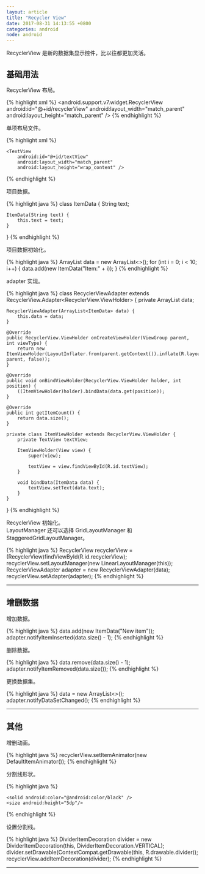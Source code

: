 ```yaml
---
layout: article
title: "Recycler View"
date: 2017-08-31 14:13:55 +0800
categories: android
node: android
---
```


RecyclerView 是新的数据集显示控件，比以往都更加灵活。

## 基础用法

RecyclerView 布局。

{% highlight xml %}
<android.support.v7.widget.RecyclerView
    android:id="@+id/recyclerView"
    android:layout_width="match_parent"
    android:layout_height="match_parent" />
{% endhighlight %}

单项布局文件。

{% highlight xml %}
<?xml version="1.0" encoding="utf-8"?>
<LinearLayout
    xmlns:android="http://schemas.android.com/apk/res/android"
    android:orientation="vertical"
    android:layout_width="match_parent"
    android:layout_height="100dp">

    <TextView
        android:id="@+id/textView"
        android:layout_width="match_parent"
        android:layout_height="wrap_content" />

</LinearLayout>
{% endhighlight %}

项目数据。

{% highlight java %}
class ItemData {
    String text;

    ItemData(String text) {
        this.text = text;
    }
}
{% endhighlight %}

项目数据初始化。

{% highlight java %}
ArrayList<ItemData> data = new ArrayList<>();
for (int i = 0; i < 10; i++) {
    data.add(new ItemData("Item:" + i));
}
{% endhighlight %}

adapter 实现。

{% highlight java %}
class RecyclerViewAdapter extends RecyclerView.Adapter<RecyclerView.ViewHolder> {
    private ArrayList<ItemData> data;

    RecyclerViewAdapter(ArrayList<ItemData> data) {
        this.data = data;
    }

    @Override
    public RecyclerView.ViewHolder onCreateViewHolder(ViewGroup parent, int viewType) {
        return new ItemViewHolder(LayoutInflater.from(parent.getContext()).inflate(R.layout.layout_item, parent, false));
    }

    @Override
    public void onBindViewHolder(RecyclerView.ViewHolder holder, int position) {
        ((ItemViewHolder)holder).bindData(data.get(position));
    }

    @Override
    public int getItemCount() {
        return data.size();
    }

    private class ItemViewHolder extends RecyclerView.ViewHolder {
        private TextView textView;

        ItemViewHolder(View view) {
            super(view);

            textView = view.findViewById(R.id.textView);
        }

        void bindData(ItemData data) {
            textView.setText(data.text);
        }
    }
}
{% endhighlight %}

RecyclerView 初始化。<br>
LayoutManager 还可以选择 GridLayoutManager 和 StaggeredGridLayoutManager。

{% highlight java %}
RecyclerView recyclerView = (RecyclerView)findViewById(R.id.recyclerView);
recyclerView.setLayoutManager(new LinearLayoutManager(this));
RecyclerViewAdapter adapter = new RecyclerViewAdapter(data);
recyclerView.setAdapter(adapter);
{% endhighlight %}

---

## 增删数据

增加数据。

{% highlight java %}
data.add(new ItemData("New item"));
adapter.notifyItemInserted(data.size() - 1);
{% endhighlight %}

删除数据。

{% highlight java %}
data.remove(data.size() - 1);
adapter.notifyItemRemoved(data.size());
{% endhighlight %}

更换数据集。

{% highlight java %}
data = new ArrayList<>();
adapter.notifyDataSetChanged();
{% endhighlight %}

---

## 其他

增删动画。

{% highlight java %}
recyclerView.setItemAnimator(new DefaultItemAnimator());
{% endhighlight %}

分割线形状。

{% highlight java %}
<?xml version="1.0" encoding="utf-8"?>
<shape
    xmlns:android="http://schemas.android.com/apk/res/android"
    android:shape="rectangle" >

    <solid android:color="@android:color/black" />
    <size android:height="5dp"/>

</shape>
{% endhighlight %}

设置分割线。

{% highlight java %}
DividerItemDecoration divider = new DividerItemDecoration(this, DividerItemDecoration.VERTICAL);
divider.setDrawable(ContextCompat.getDrawable(this, R.drawable.divider));
recyclerView.addItemDecoration(divider);
{% endhighlight %}

---
